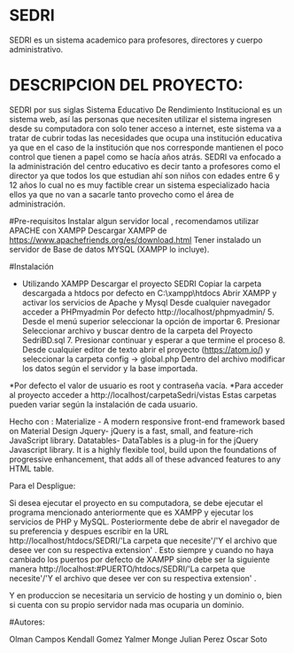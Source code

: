 # SEDRI
SEDRI es un sistema academico para profesores, directores y cuerpo administrativo.


# DESCRIPCION DEL PROYECTO:

SEDRI por sus siglas Sistema Educativo De Rendimiento Institucional es un sistema web, 
así las personas que necesiten utilizar el sistema ingresen desde su computadora con solo tener acceso a internet, 
este sistema va a tratar de cubrir todas las necesidades que ocupa una institución educativa 
ya que en el caso de la institución que nos corresponde mantienen el poco control que tienen a papel como se hacía años atrás. 
SEDRI va enfocado a la administración del centro educativo es decir tanto a profesores como el director 
ya que todos los que estudian ahí son niños con edades entre 6 y 12 años 
lo cual no es muy factible crear un sistema especializado hacia ellos 
ya que no van a sacarle tanto provecho como el área de administración.

#Pre-requisitos 
Instalar algun servidor local , recomendamos utilizar APACHE con XAMPP 
Descargar XAMPP de https://www.apachefriends.org/es/download.html
Tener instalado un servidor de Base de datos MYSQL (XAMPP lo incluye).
 

#Instalación 
* Utilizando XAMPP 
Descargar el proyecto SEDRI 
Copiar la carpeta descargada a htdocs por defecto en C:\xampp\htdocs
Abrir XAMPP y activar los servicios de Apache y Mysql 
Desde cualquier navegador acceder a PHPmyadmin 
	Por defecto http://localhost/phpmyadmin/ 
      5. Desde el menú superior seleccionar la opción de importar 
      6. Presionar  Seleccionar archivo y buscar dentro de la carpeta del Proyecto SedriBD.sql 
      7. Presionar continuar y esperar a que termine el proceso 
      8. Desde cualquier editor de texto abrir el proyecto (https://atom.io/)
y seleccionar la carpeta config ->     global.php Dentro del archivo modificar los datos según el servidor y la base importada. 

*Por defecto el valor de usuario es root y contraseña vacía. 
*Para acceder al proyecto acceder a http://localhost/carpetaSedri/vistas
Estas carpetas pueden variar según la instalación de cada usuario.

Hecho con : 
Materialize - A modern responsive front-end framework based on Material Design
Jquery- jQuery is a fast, small, and feature-rich JavaScript library.
Datatables- DataTables is a plug-in for the jQuery Javascript library. It is a highly flexible tool, build upon the foundations of progressive enhancement, that adds all of these advanced features to any HTML table.

Para el Despligue:

Si desea ejecutar el proyecto en su computadora, se debe ejecutar el programa mencionado anteriormente que es XAMPP y ejecutar los servicios de PHP y MySQL.
Posteriormente debe de abrir el navegador de su preferencia y despues escribir en la URL http://localhost/htdocs/SEDRI/'La carpeta que necesite'/'Y el archivo que desee ver con su respectiva extension' .
Esto siempre y cuando no haya cambiado los puertos por defecto de XAMPP sino debe ser la siguiente manera http://localhost:#PUERTO/htdocs/SEDRI/'La carpeta que necesite'/'Y el archivo que desee ver con su respectiva extension' .

Y en produccion se necesitaria un servicio de hosting y un dominio o, bien si cuenta con su propio servidor nada mas ocuparia un dominio.


#Autores:

Olman Campos
Kendall Gomez
Yalmer Monge
Julian Perez
Oscar Soto

